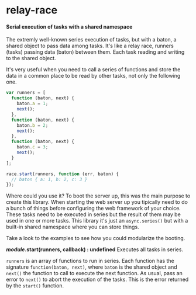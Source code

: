 relay-race
==========

#### Serial execution of tasks with a shared namespace ####

The extremly well-known series execution of tasks, but with a baton, a shared object to pass data among tasks. It's like a relay race, runners (tasks) passing data (baton) between them. Each task reading and writing to the shared object.

It's very useful when you need to call a series of functions and store the data in a common place to be read by other tasks, not only the following one.

```javascript
var runners = [
  function (baton, next) {
    baton.a = 1;
    next();
  },
  function (baton, next) {
    baton.b = 2;
    next();
  },
  function (baton, next) {
    baton.c = 3;
    next();
  }
];

race.start(runners, function (err, baton) {
  // baton { a: 1, b: 2, c: 3 }
});
```

Where could you use it? To boot the server up, this was the main purpose to create this library. When starting the web server up you tipically need to do a bunch of things before configuring the web framework of your choice. These tasks need to be executed in series but the result of them may be used in one or more tasks. This library it's just an `async.series()` but with a built-in shared namespace where you can store things.

Take a look to the examples to see how you could modularize the booting.

___module_.start(runners, callback) : undefined__
Executes all tasks in series.

`runners` is an array of functions to run in series. Each function has the signature `function(baton, next)`, where `baton` is the shared object and `next()` the function to call to execute the next function. As usual, pass an error to `next()` to abort the execution of the tasks. This is the error returned by the `start()` function.